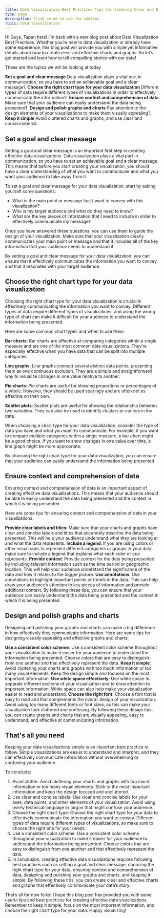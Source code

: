 ```yaml
---
title: Data Visualization Best Practices Tips for Creating Clear and Effective Charts and Graphs
type: page
description: Click on me to see the content.
topic: Data Visualization
---
```



Hi Guys, Tapan here! I’m back with a new blog post about Data Visualization Best Practices. Whether you’re new to data visualization or already have some experience, this blog post will provide you with simple yet informative details about how to create clear and effective charts and graphs. So let’s get started and learn how to tell compelling stories with our data!

These are the topics we will be looking at today

**Set a goal and clear message** Data visualization plays a vital part in communication, so you have to set an achievable goal and a clear message1.
**Choose the right chart type for your data visualization** Different types of data require different types of visualizations in order to effectively communicate the information2.
**Ensure context and comprehension of data** Make sure that your audience can easily understand the data being presented1.
**Design and polish graphs and charts** Pay attention to the design elements of your visualizations to make them visually appealing1.
**Keep it simple** Avoid cluttered charts and graphs, and use clear and concise labels3.

## Set a goal and clear message

Setting a goal and clear message is an important first step in creating effective data visualizations. Data visualization plays a vital part in communication, so you have to set an achievable goal and a clear message. This means that before you start creating your visualization, you should have a clear understanding of what you want to communicate and what you want your audience to take away from it.

To set a goal and clear message for your data visualization, start by asking yourself some questions:

* What is the main point or message that I want to convey with this visualization?
* Who is my target audience and what do they need to know?
* What are the key pieces of information that I need to include in order to effectively communicate my message?

Once you have answered these questions, you can use them to guide the design of your visualization. Make sure that your visualization clearly communicates your main point or message and that it includes all of the key information that your audience needs to understand it.

By setting a goal and clear message for your data visualization, you can ensure that it effectively communicates the information you want to convey and that it resonates with your target audience.


## Choose the right chart type for your data visualization

Choosing the right chart type for your data visualization is crucial in effectively communicating the information you want to convey. Different types of data require different types of visualizations, and using the wrong type of chart can make it difficult for your audience to understand the information being presented.

Here are some common chart types and when to use them:

**Bar charts**: Bar charts are effective at comparing categories within a single measure and are one of the most common data visualizations. They’re especially effective when you have data that can be split into multiple categories.

**Line graphs**: Line graphs connect several distinct data points, presenting them as one continuous evolution. They are a simple and straightforward way to visualize changes in one value relative to another.

**Pie charts**: Pie charts are useful for showing proportions or percentages of a whole. However, they should be used sparingly and are often not as effective on their own.

**Scatter plots**: Scatter plots are useful for showing the relationship between two variables. They can also be used to identify clusters or outliers in the data.

When choosing a chart type for your data visualization, consider the type of data you have and what you want to communicate. For example, if you want to compare multiple categories within a single measure, a bar chart might be a good choice. If you want to show changes in one value over time, a line graph might be more appropriate.

By choosing the right chart type for your data visualization, you can ensure that your audience can easily understand the information being presented.



## Ensure context and comprehension of data

Ensuring context and comprehension of data is an important aspect of creating effective data visualizations. This means that your audience should be able to easily understand the data being presented and the context in which it is being presented.

Here are some tips for ensuring context and comprehension of data in your visualizations:

**Provide clear labels and titles**: Make sure that your charts and graphs have clear and concise labels and titles that accurately describe the data being presented. This will help your audience understand what they are looking at and what the data represents.
**Include a legend**: If you are using colors or other visual cues to represent different categories or groups in your data, make sure to include a legend that explains what each color or cue represents.
**Provide context**: Provide context for the data being presented by including relevant information such as the time period or geographic location. This will help your audience understand the significance of the data and how it relates to the bigger picture.
**Use annotations**: Use annotations to highlight important points or trends in the data. This can help draw your audience’s attention to key pieces of information and provide additional context.
By following these tips, you can ensure that your audience can easily understand the data being presented and the context in which it is being presented.



## Design and polish graphs and charts

Designing and polishing your graphs and charts can make a big difference in how effectively they communicate information. Here are some tips for designing visually appealing and effective graphs and charts:

**Use a consistent color scheme**: Use a consistent color scheme throughout your visualization to make it easier for your audience to understand the information being presented. Choose colors that are easy to distinguish from one another and that effectively represent the data.
**Keep it simple**: Avoid cluttering your charts and graphs with too much information or too many visual elements. Keep the design simple and focused on the most important information.
**Use white space effectively**: Use white space to separate different sections of your visualization and to draw attention to important information. White space can also help make your visualization easier to read and understand.
**Choose the right font**: Choose a font that is easy to read and that complements the overall design of your visualization. Avoid using too many different fonts or font sizes, as this can make your visualization look cluttered and confusing.
By following these design tips, you can create graphs and charts that are visually appealing, easy to understand, and effective at communicating information.


## That's all you need 

Keeping your data visualizations simple is an important best practice to follow. Simple visualizations are easier to understand and interpret, and they can effectively communicate information without overwhelming or confusing your audience.

To conclude:

1. Avoid clutter: Avoid cluttering your charts and graphs with too much information or too many visual elements. Stick to the most important information and keep the design focused and uncluttered.
2. Use clear and concise labels: Use clear and concise labels for your axes, data points, and other elements of your visualization. Avoid using overly technical language or jargon that might confuse your audience.
3. Choose the right chart type: Choose the right chart type for your data to effectively communicate the information you want to convey. Different types of data require different types of visualizations, so make sure to choose the right one for your needs.
4. Use a consistent color scheme: Use a consistent color scheme throughout your visualization to make it easier for your audience to understand the information being presented. Choose colors that are easy to distinguish from one another and that effectively represent the data.
5. In conclusion, creating effective data visualizations requires following best practices such as setting a goal and clear message, choosing the right chart type for your data, ensuring context and comprehension of data, designing and polishing your graphs and charts, and keeping it simple. By following these tips, you can create clear and effective charts and graphs that effectively communicate your data’s story.

That’s all for now folks! I hope this blog post has provided you with some useful tips and best practices for creating effective data visualizations. Remember to keep it simple, focus on the most important information, and choose the right chart type for your data. Happy visualizing!

